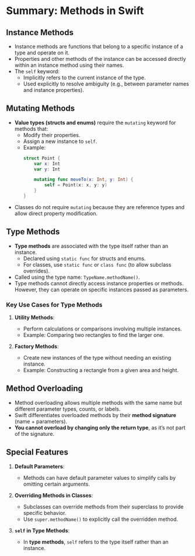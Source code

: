 
# Summary: Methods in Swift

## Instance Methods
- Instance methods are functions that belong to a specific instance of a type and operate on it.
- Properties and other methods of the instance can be accessed directly within an instance method using their names.
- The `self` keyword:
  - Implicitly refers to the current instance of the type.
  - Used explicitly to resolve ambiguity (e.g., between parameter names and instance properties).

## Mutating Methods
- **Value types (structs and enums)** require the `mutating` keyword for methods that:
  - Modify their properties.
  - Assign a new instance to `self`.
  - Example:
    ```swift
    struct Point {
        var x: Int
        var y: Int

        mutating func moveTo(x: Int, y: Int) {
            self = Point(x: x, y: y)
        }
    }
    ```
- Classes do not require `mutating` because they are reference types and allow direct property modification.

## Type Methods
- **Type methods** are associated with the type itself rather than an instance.
  - Declared using `static func` for structs and enums.
  - For classes, use `static func` or `class func` (to allow subclass overrides).
- Called using the type name: `TypeName.methodName()`.
- Type methods cannot directly access instance properties or methods. However, they can operate on specific instances passed as parameters.

### Key Use Cases for Type Methods
1. **Utility Methods**:
   - Perform calculations or comparisons involving multiple instances.
   - Example: Comparing two rectangles to find the larger one.

2. **Factory Methods**:
   - Create new instances of the type without needing an existing instance.
   - Example: Constructing a rectangle from a given area and height.

## Method Overloading
- Method overloading allows multiple methods with the same name but different parameter types, counts, or labels.
- Swift differentiates overloaded methods by their **method signature** (name + parameters).
- **You cannot overload by changing only the return type**, as it’s not part of the signature.

## Special Features
1. **Default Parameters**:
   - Methods can have default parameter values to simplify calls by omitting certain arguments.

2. **Overriding Methods in Classes**:
   - Subclasses can override methods from their superclass to provide specific behavior.
   - Use `super.methodName()` to explicitly call the overridden method.

3. **`self` in Type Methods**:
   - In **type methods**, `self` refers to the type itself rather than an instance.

